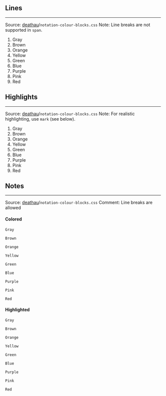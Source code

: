 

## Lines
---
Source: [deathau](https://github.com/deathau/obsidian-snippets)/`notation-colour-blocks.css` 
Note: Line breaks are not supported in `span`.
1. <span class="gray"> Gray </span>
2. <span class="brown"> Brown </span>
3. <span class="orange"> Orange </span>
4. <span class="yellow"> Yellow </span>
5. <span class="green"> Green </span>
6. <span class="Blue"> Blue </span>
7. <span class="purple"> Purple </span>
8. <span class="pink"> Pink </span>
9. <span class="red"> Red </span>

## Highlights
---
Source: [deathau](https://github.com/deathau/obsidian-snippets)/`notation-colour-blocks.css` 
Note: For realistic highlighting, use `mark` (see below).
1. <span class="gray-bg"> Gray </span>
2. <span class="brown-bg"> Brown </span>
3. <span class="orange-bg"> Orange </span>
4. <span class="yellow-bg"> Yellow </span>
5. <span class="green-bg"> Green </span>
6. <span class="blue-bg"> Blue </span>
7. <span class="purple-bg"> Purple </span>
8. <span class="pink-bg"> Pink </span>
9. <span class="red-bg"> Red </span>

## Notes
---
Source: [deathau](https://github.com/deathau/obsidian-snippets)/`notation-colour-blocks.css` 
Comment: Line breaks are allowed

#### Colored
```note-gray
Gray
```
```note-brown
Brown
```
```note-orange
Orange
```
```note-yellow
Yellow
```
```note-green
Green
```
```note-blue
Blue
```
```note-purple
Purple
```
```note-pink
Pink
```
```note-red
Red
```

#### Highlighted
```note-gray-background
Gray
```
```note-brown-background
Brown
```
```note-orange-background
Orange
```
```note-yellow-background
Yellow
```
```note-green-background
Green
```
```note-blue-background
Blue
```
```note-purple-background
Purple
```
```note-pink-background
Pink
```
```note-red-background
Red
```

